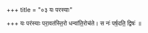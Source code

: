 +++
title = "०३ यः परस्याः"

+++
यः पर॑स्याः परा॒वत॑स्ति॒रो धन्वा॑ति॒रोच॑ते। स नः॑ पर्ष॒दति॒ द्विषः॑ ॥